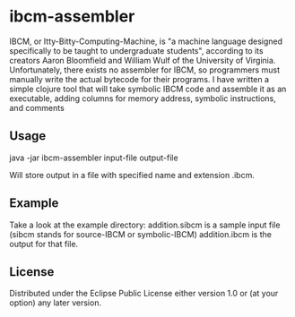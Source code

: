 # ibcm-assembler

IBCM, or Itty-Bitty-Computing-Machine, is "a machine language designed specifically to be taught to undergraduate students", according to its creators Aaron Bloomfield and William Wulf of the University of Virginia. Unfortunately, there exists no assembler for IBCM, so programmers must manually write the actual bytecode for their programs. I have written a simple clojure tool that will take symbolic IBCM code and assemble it as an executable, adding columns for memory address, symbolic instructions, and comments

## Usage

java -jar ibcm-assembler input-file output-file

Will store output in a file with specified name and extension .ibcm.

## Example

Take a look at the example directory: addition.sibcm is a sample input file (sibcm stands for source-IBCM or symbolic-IBCM)
addition.ibcm is the output for that file.

## License

Distributed under the Eclipse Public License either version 1.0 or (at
your option) any later version.
